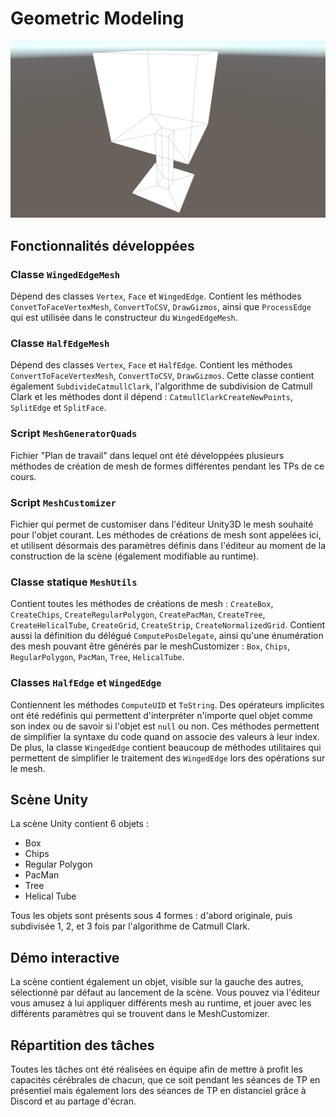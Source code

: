 # Geometric Modeling

![GIF démo](Screenshots/TreeCatmullClark.gif)


## Fonctionnalités développées

### Classe `WingedEdgeMesh`

Dépend des classes `Vertex`, `Face` et `WingedEdge`.
Contient les méthodes `ConvetToFaceVertexMesh`, `ConvertToCSV`, `DrawGizmos`, ainsi que `ProcessEdge` qui est utilisée dans le constructeur du `WingedEdgeMesh`. 

### Classe `HalfEdgeMesh`

Dépend des classes `Vertex`, `Face` et `HalfEdge`.
Contient les méthodes `ConvertToFaceVertexMesh`, `ConvertToCSV`, `DrawGizmos`.
Cette classe contient également `SubdivideCatmullClark`, l'algorithme de subdivision de Catmull Clark et les méthodes dont il dépend : `CatmullClarkCreateNewPoints`, `SplitEdge` et `SplitFace`. 

### Script `MeshGeneratorQuads`

Fichier "Plan de travail" dans lequel ont été développées plusieurs méthodes de création de mesh de formes différentes pendant les TPs de ce cours. 

### Script `MeshCustomizer`

Fichier qui permet de customiser dans l'éditeur Unity3D le mesh souhaité pour l'objet courant.
Les méthodes de créations de mesh sont appelées ici, et utilisent désormais des paramètres définis dans l'éditeur au moment de la construction de la scène (également modifiable au runtime). 

### Classe statique `MeshUtils`

Contient toutes les méthodes de créations de mesh : `CreateBox`, `CreateChips`, `CreateRegularPolygon`, `CreatePacMan`, `CreateTree`, `CreateHelicalTube`, `CreateGrid`, `CreateStrip`, `CreateNormalizedGrid`. 
Contient aussi la définition du délégué `ComputePosDelegate`, ainsi qu'une énumération des mesh pouvant être générés par le meshCustomizer : `Box`, `Chips`, `RegularPolygon`, `PacMan`, `Tree`, `HelicalTube`.

### Classes `HalfEdge` et `WingedEdge`

Contiennent les méthodes `ComputeUID` et `ToString`. Des opérateurs implicites ont été redéfinis qui permettent d'interpréter n'importe quel objet comme son index ou de savoir si l'objet est `null` ou non. Ces méthodes permettent de simplifier la syntaxe du code quand on associe des valeurs à leur index.
De plus, la classe `WingedEdge` contient beaucoup de méthodes utilitaires qui permettent de simplifier le traitement des `WingedEdge` lors des opérations sur le mesh.


## Scène Unity

La scène Unity contient 6 objets :

- Box
- Chips
- Regular Polygon
- PacMan
- Tree
- Helical Tube

Tous les objets sont présents sous 4 formes : d'abord originale, puis subdivisée 1, 2, et 3 fois par l'algorithme de Catmull Clark.


## Démo interactive

La scène contient également un objet, visible sur la gauche des autres, sélectionné par défaut au lancement de la scène. Vous pouvez via l'éditeur vous amusez à lui appliquer différents mesh au runtime, et jouer avec les différents paramètres qui se trouvent dans le MeshCustomizer. 


## Répartition des tâches

Toutes les tâches ont été réalisées en équipe afin de mettre à profit les capacités cérébrales de chacun, que ce soit pendant les séances de TP en présentiel mais également lors des séances de TP en distanciel grâce à Discord et au partage d'écran.

